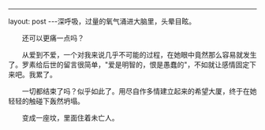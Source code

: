 ---
layout: post
---深呼吸，过量的氧气涌进大脑里，头晕目眩。

　　还可以更痛一点吗？

　　从爱到不爱，一个对我来说几乎不可能的过程，在她眼中竟然那么容易就发生了。罗素给后世的留言很简单，"爱是明智的，恨是愚蠢的"，不如就让感情固定下来吧。我累了。

　　一切都结束了吗？似乎如此了。用尽自作多情建立起来的希望大厦，终于在她轻轻的触碰下轰然坍塌。

　　变成一座坟，里面住着未亡人。